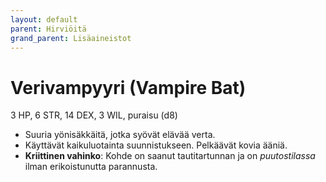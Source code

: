 ```yaml
---
layout: default
parent: Hirviöitä
grand_parent: Lisäaineistot
---
```


# Verivampyyri (Vampire Bat)

3 HP, 6 STR, 14 DEX, 3 WIL, puraisu (d8)

- Suuria yönisäkkäitä, jotka syövät elävää verta.
- Käyttävät kaikuluotainta suunnistukseen. Pelkäävät kovia ääniä.
- **Kriittinen vahinko**: Kohde on saanut tautitartunnan ja on _puutostilassa_ ilman erikoistunutta parannusta.
